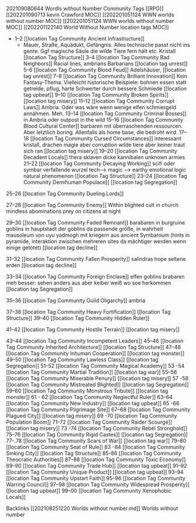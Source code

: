 202109080644 Wordls without Number Community Tags
[[RPG]] [[202201090713 kevin Crawford MOC]] [[202201051124 WWN worlds without number MOC]] [[202201051124 WWN worlds without number MOC]] [[202201122140 World Without Number location tags MOC]]
- 1–2 [[location Tag Community Ancient Infrastructure]] 
	- Mauer, Straße, Aquädukt, Gefängnis. Alles technische passt nicht ins genre. Ggf magische Säule die wilde Tiere fern hält etc. Kristall [[location Tag Structure]]
3–4 [[location Tag Community Bad Neighbors]] Racial lines, ambrians Barbarians [[location tag unrest]]
5–6 [[location Tag Community Blood Feud]] Adelshäuser, [[location tag unrest]]
7–8 [[location Tag Community Brilliant Innovation]] Kein Fantasy-Thema. Vielleicht historische Beispiele: bohnen essen statt getreide, pflug, harte Schwerter durch bessere Schmiede [[location tag upbeat]]
9–10 [[location Tag Community Broken Spirits]] [[location tag misery]]
11–12 [[location Tag Community Corrupt Laws]] Ambria. Oder was wäre wenn wenige elfen schmiergeld annähmen. Meh.
13–14 [[location Tag Community Criminal Bosses]] in Ambria oder outpost in the wild
15–16 [[location Tag Community Blood Cultural Center]] barbaren mit überraschenden ressourcen. Aber letztlich boring. Allenfalls als home base, die bedroht wird.
17–18 [[location Tag Community Cursed Circumstances]] interessant kristall, drachen magie aber corruption wilde tiere aber keiner traut sich ran [[location tag misery]]
19–20 [[location Tag Community  Decadent Locals]] thera sklaven dicke kannibalen unknown armies
21–22 [[location Tag Community Decaying Working]] scifi oder symbar verfallende wurzel tech—> magic —> earthy emotional logic natural phenomenon [[location Tag Structure]]
23–24 [[location Tag Community Demihuman Populace]] [[location tag Segregation]]

25–26 [[location Tag Community Dueling Lords]] 

27–28 [[location Tag Community Enemy]] Within blighted cult in church mindless abominations prey on citizens at night

29–30 [[location Tag Community Faded Remnant]] barabaren in burgruine goblins in hauptstadt der goblins da passende größe, in wahrheit mausoleum von uyu yadmogh mit kriegern aus ancient Symbaroum (hints in pyramide, interaktion zwischen mehreren sites da mächtiger werden wenn einige getötet) [[location tag decline]]


31–32  [[location Tag Community Fallen Prosperity]] salindras hope seltene erden [[location tag decline]]

33–34  [[location Tag Community Foreign Enclave]] elfen goblins brabaren meh besser: sehen anders aus aber keiber weiß wo soe herkommen  [[location tag Segregation]]

35–36  [[location Tag Community Guild Oligarchy]] ambria

37–38  [[location Tag Community Heavy Fortification]] [[location Tag Structure]]
39–40  [[location Tag Community Hidden Ruler]] 

41–42  [[location Tag Community Hostile Terrain]] [[location tag misery]]

43–44  [[location Tag Community Incompetent Leaders]]
45–46  [[location Tag Community Inherited Architecture]] [[location Tag Structure]]
47–48  [[location Tag Community Inhuman Cooperation]] [[location tag monster]]
49–50  [[location Tag Community Lawless Class]] [[location tag Segregation]]
51–52  [[location Tag Community Magical Academy]]
53 -54  [[location Tag Community Martial Tradition]] [[location tag war]]
55–56  [[location Tag Community Miserable Penury]] [[location tag misery]]
57 -58  [[location Tag Community Mistreated Blighted]] [[location tag Segregation]]
59–60  [[location Tag Community Monstrous Tribute]] [[location tag monster]]
61 - 62  [[location Tag Community Neglectful Ruler]]
63–64  [[location Tag Community New Industry]] [[location tag upbeat]]
65 -66  [[location Tag Community Pilgrimage Site]] 
67–68  [[location Tag Community Plagued City]] [[location tag misery]]
69 -70  [[location Tag Community Population Boom]] 
71–72  [[location Tag Community Raider Scourge]] [[location tag misery]]
73 -74  [[location Tag Community Rebel Stronghold]] 
75–76  [[location Tag Community Rigid Castes]] [[location tag Segregation]]
77-.78  [[location Tag Community Scars of War]]  [[location tag war]]
79–80  [[location Tag Community Seat of Rule]]
83 -84  [[location Tag Community Sinking City]]  [[location Tag Structure]]
85-86  [[location Tag Community Theocratic Authorities]]
87–88  [[location Tag Community Toxic Economy]]
89–90  [[location Tag Community Trade Hub]] [[location tag upbeat]]
91–92  [[location Tag Community Unique Product]] [[location tag upbeat]]
93-94  [[location Tag Community Upstart Faith]]
95–96  [[location Tag Community Warring Council]]
97–98  [[location Tag Community Widespread Prosperity]] [[location tag upbeat]]
99–00  [[location Tag Community Xenophobic Locals]]


Backlinks
[[202108251220 Worlds without number.md]] Worlds without number